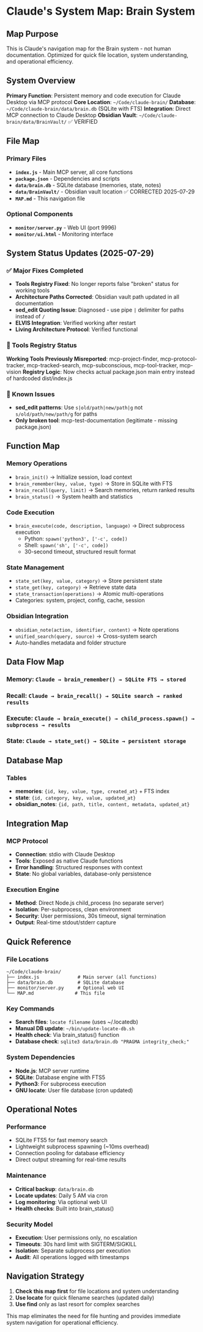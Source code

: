 # Claude's System Map: Brain System

## Map Purpose
This is Claude's navigation map for the Brain system - not human documentation. Optimized for quick file location, system understanding, and operational efficiency.

## System Overview
**Primary Function**: Persistent memory and code execution for Claude Desktop via MCP protocol
**Core Location**: `~/Code/claude-brain/`
**Database**: `~/Code/claude-brain/data/brain.db` (SQLite with FTS)
**Integration**: Direct MCP connection to Claude Desktop
**Obsidian Vault**: `~/Code/claude-brain/data/BrainVault/` ✅ VERIFIED

## File Map

### Primary Files
- **`index.js`** - Main MCP server, all core functions
- **`package.json`** - Dependencies and scripts  
- **`data/brain.db`** - SQLite database (memories, state, notes)
- **`data/BrainVault/`** - Obsidian vault location ✅ CORRECTED 2025-07-29
- **`MAP.md`** - This navigation file

### Optional Components
- **`monitor/server.py`** - Web UI (port 9996) 
- **`monitor/ui.html`** - Monitoring interface

## System Status Updates (2025-07-29)

### ✅ Major Fixes Completed
- **Tools Registry Fixed**: No longer reports false "broken" status for working tools
- **Architecture Paths Corrected**: Obsidian vault path updated in all documentation
- **sed_edit Quoting Issue**: Diagnosed - use pipe `|` delimiter for paths instead of `/`
- **ELVIS Integration**: Verified working after restart
- **Living Architecture Protocol**: Verified functional

### 🔧 Tools Registry Status
**Working Tools Previously Misreported**: mcp-project-finder, mcp-protocol-tracker, mcp-tracked-search, mcp-subconscious, mcp-tool-tracker, mcp-vision
**Registry Logic**: Now checks actual package.json main entry instead of hardcoded dist/index.js

### 🚫 Known Issues
- **sed_edit patterns**: Use `s|old/path|new/path|g` not `s/old/path/new/path/g` for paths
- **Only broken tool**: mcp-test-documentation (legitimate - missing package.json)

## Function Map

### Memory Operations
- `brain_init()` → Initialize session, load context
- `brain_remember(key, value, type)` → Store in SQLite with FTS
- `brain_recall(query, limit)` → Search memories, return ranked results
- `brain_status()` → System health and statistics

### Code Execution  
- `brain_execute(code, description, language)` → Direct subprocess execution
  - Python: `spawn('python3', ['-c', code])`
  - Shell: `spawn('sh', ['-c', code])`
  - 30-second timeout, structured result format

### State Management
- `state_set(key, value, category)` → Store persistent state
- `state_get(key, category)` → Retrieve state data
- `state_transaction(operations)` → Atomic multi-operations
- Categories: system, project, config, cache, session

### Obsidian Integration
- `obsidian_note(action, identifier, content)` → Note operations
- `unified_search(query, source)` → Cross-system search
- Auto-handles metadata and folder structure

## Data Flow Map

### Memory: `Claude → brain_remember() → SQLite FTS → stored`
### Recall: `Claude → brain_recall() → SQLite search → ranked results`  
### Execute: `Claude → brain_execute() → child_process.spawn() → subprocess → results`
### State: `Claude → state_set() → SQLite → persistent storage`

## Database Map

### Tables
- **memories**: `{id, key, value, type, created_at}` + FTS index
- **state**: `{id, category, key, value, updated_at}`
- **obsidian_notes**: `{id, path, title, content, metadata, updated_at}`

## Integration Map

### MCP Protocol
- **Connection**: stdio with Claude Desktop
- **Tools**: Exposed as native Claude functions
- **Error handling**: Structured responses with context
- **State**: No global variables, database-only persistence

### Execution Engine
- **Method**: Direct Node.js child_process (no separate server)
- **Isolation**: Per-subprocess, clean environment
- **Security**: User permissions, 30s timeout, signal termination
- **Output**: Real-time stdout/stderr capture

## Quick Reference

### File Locations
```
~/Code/claude-brain/
├── index.js              # Main server (all functions)
├── data/brain.db         # SQLite database  
├── monitor/server.py     # Optional web UI
└── MAP.md               # This file
```

### Key Commands
- **Search files**: `locate filename` (uses ~/.locatedb)
- **Manual DB update**: `~/bin/update-locate-db.sh`
- **Health check**: Via brain_status() function
- **Database check**: `sqlite3 data/brain.db "PRAGMA integrity_check;"`

### System Dependencies
- **Node.js**: MCP server runtime
- **SQLite**: Database engine with FTS5
- **Python3**: For subprocess execution
- **GNU locate**: User file database (cron updated)

## Operational Notes

### Performance
- SQLite FTS5 for fast memory search
- Lightweight subprocess spawning (~10ms overhead)
- Connection pooling for database efficiency
- Direct output streaming for real-time results

### Maintenance  
- **Critical backup**: `data/brain.db`
- **Locate updates**: Daily 5 AM via cron
- **Log monitoring**: Via optional web UI
- **Health checks**: Built into brain_status()

### Security Model
- **Execution**: User permissions only, no escalation
- **Timeouts**: 30s hard limit with SIGTERM/SIGKILL  
- **Isolation**: Separate subprocess per execution
- **Audit**: All operations logged with timestamps

## Navigation Strategy
1. **Check this map first** for file locations and system understanding
2. **Use locate** for quick filename searches (updated daily)  
3. **Use find** only as last resort for complex searches

This map eliminates the need for file hunting and provides immediate system navigation for operational efficiency.
